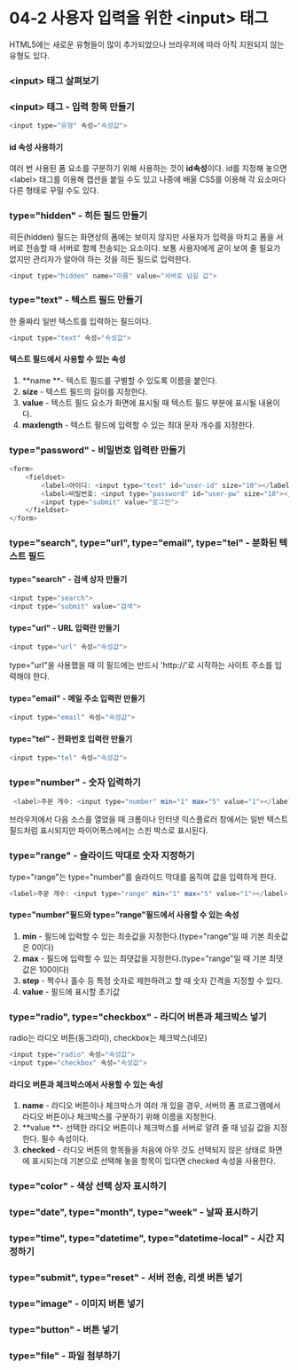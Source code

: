 # 04-2 사용자 입력을 위한 &lt;input&gt; 태그

HTML5에는 새로운 유형들이 많이 추가되었으나 브라우저에 따라 아직 지원되지 않는 유형도 있다.

### &lt;input&gt; 태그 살펴보기

### &lt;input&gt; 태그 - 입력 항목 만들기

```php
<input type="유형" 속성="속성값">
```

#### id 속성 사용하기

여러 번 사용된 폼 요소를 구분하기 위해 사용하는 것이 **id속성**이다. id를 지정해 놓으면 &lt;label&gt; 태그를 이용해 캡션을 붙일 수도 있고 나중에 배울 CSS를 이용해 각 요소마다 다른 형태로 꾸밀 수도 있다.

### type="hidden" - 히든 필드 만들기

히든\(hidden\) 필드는 화면상의 폼에는 보이지 않지만 사용자가 입력을 마치고 폼을 서버로 전송할 때 서버로 함께 전송되는 요소이다. 보통 사용자에게 굳이 보여 줄 필요가 없지만 관리자가 알아야 하는 것을 히든 필드로 입력한다.

```php
<input type="hidden" name="이름" value="서버로 넘길 값">
```

### type="text" - 텍스트 필드 만들기

한 줄짜리 일반 텍스트를 입력하는 필드이다.

```php
<input type="text" 속성="속성값">
```

#### 텍스트 필드에서 사용할 수 있는 속성

1. **name **- 텍스트 필드를 구별할 수 있도록 이름을 붙인다.
2. **size** - 텍스트 필드의 길이를 지정한다.
3. **value** - 텍스트 필드 요소가 화면에 표시될 때 텍스트 필드 부분에 표시될 내용이다.
4. **maxlength** - 텍스트 필드에 입력할 수 있는 최대 문자 개수를 지정한다.

### type="password" - 비밀번호 입력란 만들기

```php
<form>
    <fieldset>
        <label>아이디: <input type="text" id="user-id" size="10"></label>
        <label>비밀번호: <input type="password" id="user-pw" size="10"></label>
        <input type="submit" value="로그인">
    </fieldset>
</form>
```

### type="search", type="url", type="email", type="tel" - 분화된 텍스트 필드

#### type="search" - 검색 상자 만들기

```php
<input type="search">
<input type="submit" value="검색">
```

#### type="url" - URL 입력란 만들기

```php
<input type="url" 속성="속성값">
```

type="url"을 사용했을 때 이 필드에는 반드시 'http://'로 시작하는 사이트 주소를 입력해야 한다.

#### type="email" - 메일 주소 입력란 만들기

```php
<input type="email" 속성="속성값">
```

#### type="tel" - 전화번호 입력란 만들기

```php
<input type="tel" 속성="속성값">
```

### type="number" - 숫자 입력하기

```php
 <label>주문 개수: <input type="number" min="1" max="5" value="1"></label>
```

브라우저에서 다음 소스를 열었을 때 크롬이나 인터넷 익스플로러 창에서는 일반 텍스트 필드처럼 표시되지만 파이어폭스에서는 스핀 박스로 표시된다.

### type="range" - 슬라이드 막대로 숫자 지정하기

type="range"는 type="number"를 슬라이드 막대를 움직여 값을 입력하게 한다.

```php
<label>주문 개수: <input type="range" min="1" max="5" value="1"></label>
```

#### type="number"필드와 type="range"필드에서 사용할 수 있는 속성

1. **min** - 필드에 입력할 수 있는 최솟값을 지정한다.\(type="range"일 때 기본 최솟값은 0이다\)
2. **max** - 필드에 입력할 수 있는 최댓값을 지정한다.\(type="range"일 때 기본 최댓값은 100이다\)
3. **step** - 짝수나 홀수 등 특정 숫자로 제한하려고 할 때 숫자 간격을 지정할 수 있다.
4. **value** - 필드에 표시할 초기값

### type="radio", type="checkbox" - 라디어 버튼과 체크박스 넣기

radio는 라디오 버튼\(동그라미\), checkbox는 체크박스\(네모\)

```php
<input type="radio" 속성="속성값">
<input type="checkbox" 속성="속성값">
```

#### 라디오 버튼과 체크박스에서 사용할 수 있는 속성

1. **name** - 라디오 버튼이나 체크박스가 여러 개 있을 경우, 서버의 폼 프로그램에서 라디오 버튼이나 체크박스를 구분하기 위해 이름을 지정한다.
2. **value **- 선택한 라디오 버튼이나 체크박스를 서버로 알려 줄 때 넘길 값을 지정한다. 필수 속성이다.
3. **checked** - 라디오 버튼의 항목들을 처음에 아무 것도 선택되지 않은 상태로 화면에 표시되는데 기본으로 선택해 놓을 항목이 있다면 checked 속성을 사용한다.

### type="color" - 색상 선택 상자 표시하기

### type="date", type="month", type="week" - 날짜 표시하기

### type="time", type="datetime", type="datetime-local" - 시간 지정하기

### type="submit", type="reset" - 서버 전송, 리셋 버튼 넣기

### type="image" - 이미지 버튼 넣기

### type="button" - 버튼 넣기

### type="file" - 파일 첨부하기



